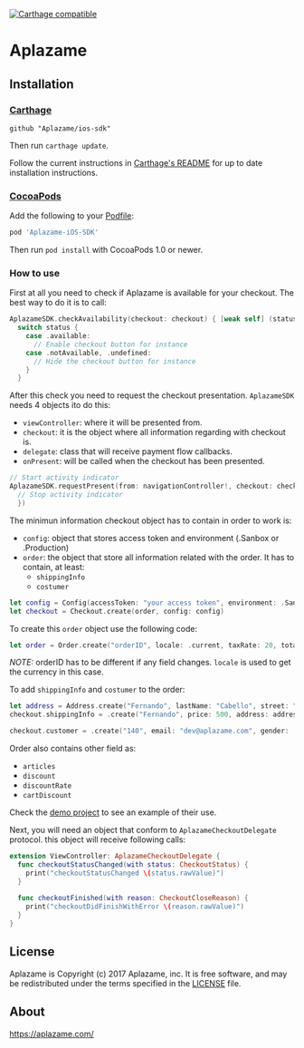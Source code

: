[![Carthage compatible](https://img.shields.io/badge/Carthage-compatible-4BC51D.svg?style=flat)](https://github.com/Carthage/Carthage)
# Aplazame #

<Description>

[tb-Aplazame]: https://aplazame.com/

## Installation ##

### [Carthage] ###

[Carthage]: https://github.com/Carthage/Carthage

```
github "Aplazame/ios-sdk"
```

Then run `carthage update`.

Follow the current instructions in [Carthage's README][carthage-installation]
for up to date installation instructions.

[carthage-installation]: https://github.com/Carthage/Carthage#adding-frameworks-to-an-application

### [CocoaPods] ###

[CocoaPods]: http://cocoapods.org

Add the following to your [Podfile](http://guides.cocoapods.org/using/the-podfile.html):

```ruby
pod 'Aplazame-iOS-SDK'
```

Then run `pod install` with CocoaPods 1.0 or newer.

### How to use ###
First at all you need to check if Aplazame is available for your checkout. The best way to do it is to call:
```swift
AplazameSDK.checkAvailability(checkout: checkout) { [weak self] (status) in
  switch status {
    case .available:
      // Enable checkout button for instance
    case .notAvailable, .undefined:
      // Hide the checkout button for instance
    }
  }
```

After this check you need to request the checkout presentation. `AplazameSDK` needs 4 objects ito do this:
- `viewController`: where it will be presented from.
- `checkout`: it is the object where all information regarding with checkout is.
- `delegate`: class that will receive payment flow callbacks.
- `onPresent`: will be called when the checkout has been presented.

```swift
// Start activity indicator
AplazameSDK.requestPresent(from: navigationController!, checkout: checkout, delegate: self, onPresent: {
  // Stop activity indicator
  })
```

The minimun information checkout object has to contain in order to work is: 
- `config`: object that stores access token and environment (.Sanbox or .Production)
- `order`: the object that store all information related with the order. It has to contain, at least:
  - `shippingInfo`
  - `costumer`

```swift
let config = Config(accessToken: "your access token", environment: .Sandbox)
let checkout = Checkout.create(order, config: config)
```

To create this `order` object use the following code:
```swift
let order = Order.create("orderID", locale: .current, taxRate: 20, totalAmount: 2000, discount: -362)
```
*NOTE:* orderID has to be different if any field changes.
`locale` is used to get the currency in this case.

To add `shippingInfo` and `costumer` to the order:
```swift
let address = Address.create("Fernando", lastName: "Cabello", street: "Torre Picasso, Plaza Pablo Ruiz Picasso 1", city: "Madrid", state: "Madrid", countryLocale: .current, postcode: "28020")
checkout.shippingInfo = .create("Fernando", price: 500, address: address)

checkout.customer = .create("140", email: "dev@aplazame.com", gender: .Male, type: .Existing)
```
Order also contains other field as:
- `articles`
- `discount`
- `discountRate`
- `cartDiscount`

Check the [demo project](https://github.com/aplazame/ios-sdk/Aplazame-ios-sdk-demo) to see an example of their use.

Next, you will need an object that conform to `AplazameCheckoutDelegate` protocol. this object will receive following calls:

```swift
extension ViewController: AplazameCheckoutDelegate {
  func checkoutStatusChanged(with status: CheckoutStatus) {
    print("checkoutStatusChanged \(status.rawValue)")
  }
    
  func checkoutFinished(with reason: CheckoutCloseReason) {
    print("checkoutDidFinishWithError \(reason.rawValue)")
  }
}
```

License
-------

Aplazame is Copyright (c) 2017 Aplazame, inc. It is free software, and may be
redistributed under the terms specified in the [LICENSE] file.

[LICENSE]: /LICENSE

About
-----

https://aplazame.com/

